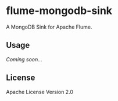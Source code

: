 # flume-mongodb-sink
A MongoDB Sink for Apache Flume.

## Usage
_Coming soon..._

## License
Apache License Version 2.0
